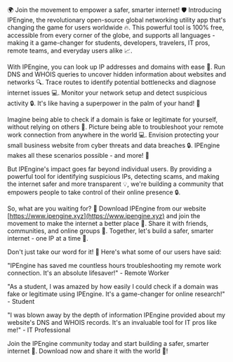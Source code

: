 🌍 Join the movement to empower a safer, smarter internet! 🛡️ Introducing IPEngine, the revolutionary open-source global networking utility app that's changing the game for users worldwide 🔥. This powerful tool is 100% free, accessible from every corner of the globe, and supports all languages - making it a game-changer for students, developers, travelers, IT pros, remote teams, and everyday users alike 📈.

With IPEngine, you can look up IP addresses and domains with ease 👀. Run DNS and WHOIS queries to uncover hidden information about websites and networks 🔍. Trace routes to identify potential bottlenecks and diagnose internet issues 💻. Monitor your network setup and detect suspicious activity 🔒. It's like having a superpower in the palm of your hand! 🤩

Imagine being able to check if a domain is fake or legitimate for yourself, without relying on others 👀. Picture being able to troubleshoot your remote work connection from anywhere in the world 💻. Envision protecting your small business website from cyber threats and data breaches 🔒. IPEngine makes all these scenarios possible - and more! 🚀

But IPEngine's impact goes far beyond individual users. By providing a powerful tool for identifying suspicious IPs, detecting scams, and making the internet safer and more transparent 💡, we're building a community that empowers people to take control of their online presence 🔒.

So, what are you waiting for? 🤔 Download IPEngine from our website [https://www.ipengine.xyz](https://www.ipengine.xyz) and join the movement to make the internet a better place 🌟. Share it with friends, communities, and online groups 💬. Together, let's build a safer, smarter internet - one IP at a time 🔧.

Don't just take our word for it! 🤔 Here's what some of our users have said:

"IPEngine has saved me countless hours troubleshooting my remote work connection. It's an absolute lifesaver!" - Remote Worker

"As a student, I was amazed by how easily I could check if a domain was fake or legitimate using IPEngine. It's a game-changer for online research!" - Student

"I was blown away by the depth of information IPEngine provided about my website's DNS and WHOIS records. It's an invaluable tool for IT pros like me!" - IT Professional

Join the IPEngine community today and start building a safer, smarter internet 🌟. Download now and share it with the world 💬!